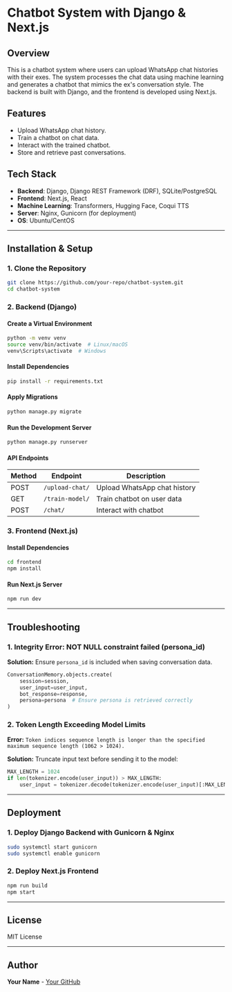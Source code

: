 # Chatbot System with Django & Next.js

## Overview
This is a chatbot system where users can upload WhatsApp chat histories with their exes. The system processes the chat data using machine learning and generates a chatbot that mimics the ex's conversation style. The backend is built with Django, and the frontend is developed using Next.js.

## Features
- Upload WhatsApp chat history.
- Train a chatbot on chat data.
- Interact with the trained chatbot.
- Store and retrieve past conversations.

## Tech Stack
- **Backend**: Django, Django REST Framework (DRF), SQLite/PostgreSQL
- **Frontend**: Next.js, React
- **Machine Learning**: Transformers, Hugging Face, Coqui TTS
- **Server**: Nginx, Gunicorn (for deployment)
- **OS**: Ubuntu/CentOS

---

## Installation & Setup
### **1. Clone the Repository**
```bash
git clone https://github.com/your-repo/chatbot-system.git
cd chatbot-system
```

### **2. Backend (Django)**
#### **Create a Virtual Environment**
```bash
python -m venv venv
source venv/bin/activate  # Linux/macOS
venv\Scripts\activate  # Windows
```

#### **Install Dependencies**
```bash
pip install -r requirements.txt
```

#### **Apply Migrations**
```bash
python manage.py migrate
```

#### **Run the Development Server**
```bash
python manage.py runserver
```

#### **API Endpoints**
| Method | Endpoint | Description |
|--------|---------|-------------|
| POST | `/upload-chat/` | Upload WhatsApp chat history |
| GET | `/train-model/` | Train chatbot on user data |
| POST | `/chat/` | Interact with chatbot |

### **3. Frontend (Next.js)**
#### **Install Dependencies**
```bash
cd frontend
npm install
```

#### **Run Next.js Server**
```bash
npm run dev
```

---

## Troubleshooting
### **1. Integrity Error: NOT NULL constraint failed (persona_id)**
**Solution:** Ensure `persona_id` is included when saving conversation data.
```python
ConversationMemory.objects.create(
    session=session,
    user_input=user_input,
    bot_response=response,
    persona=persona  # Ensure persona is retrieved correctly
)
```

### **2. Token Length Exceeding Model Limits**
**Error:** `Token indices sequence length is longer than the specified maximum sequence length (1062 > 1024).`

**Solution:** Truncate input text before sending it to the model:
```python
MAX_LENGTH = 1024
if len(tokenizer.encode(user_input)) > MAX_LENGTH:
    user_input = tokenizer.decode(tokenizer.encode(user_input)[:MAX_LENGTH])
```

---

## Deployment
### **1. Deploy Django Backend with Gunicorn & Nginx**
```bash
sudo systemctl start gunicorn
sudo systemctl enable gunicorn
```

### **2. Deploy Next.js Frontend**
```bash
npm run build
npm start
```

---

## License
MIT License

---

## Author
**Your Name** - [Your GitHub](https://github.com/your-github)

